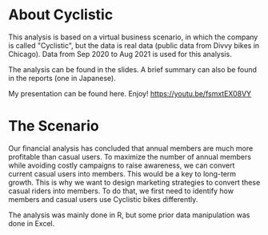 # About Cyclistic

This analysis is based on a virtual business scenario, in which the company is called "Cyclistic", but the data is real data (public data from Divvy bikes in Chicago). Data from Sep 2020 to Aug 2021 is used for this analysis.

The analysis can be found in the slides. A brief summary can also be found in the reports (one in Japanese).

My presentation can be found here. Enjoy!
https://youtu.be/fsmxtEX08VY

# The Scenario

Our financial analysis has concluded that annual members are much more profitable than casual users. To maximize the number of annual members while avoiding costly campaigns to raise awareness, we can convert current casual users into members. This would be a key to long-term growth.
This is why we want to design marketing strategies to convert these casual riders into members. To do that, we first need to identify how members and casual users use Cyclistic bikes differently.

The analysis was mainly done in R, but some prior data manipulation was done in Excel.
